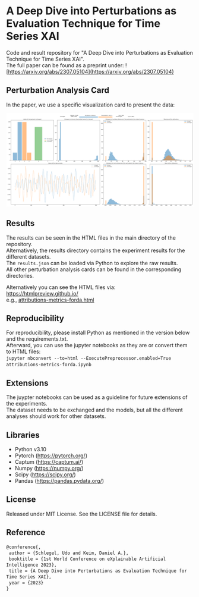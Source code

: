 # A Deep Dive into Perturbations as Evaluation Technique for Time Series XAI

Code and result repository for "A Deep Dive into Perturbations as Evaluation Technique for Time Series XAI".  
The full paper can be found as a preprint under: ![https://arxiv.org/abs/2307.05104](https://arxiv.org/abs/2307.05104)  

## Perturbation Analysis Card

In the paper, we use a specific visualization card to present the data:

![Perturbation Analysis Card](./results/forda--2023-05-16_15-46-07/method-saliency/saliency-ood_l%205.png)

## Results

The results can be seen in the HTML files in the main directory of the repository.  
Alternatively, the results directory contains the experiment results for the different datasets.  
The `results.json` can be loaded via Python to explore the raw results.  
All other perturbation analysis cards can be found in the corresponding directories.

Alternatively you can see the HTML files via:  
https://htmlpreview.github.io/  
e.g., [attributions-metrics-forda.html](https://htmlpreview.github.io/?https://github.com/visual-xai-for-time-series/time-series-xai-perturbation-analysis/blob/main/attributions-metrics-forda.html)

## Reproducibility

For reproducibility, please install Python as mentioned in the version below and the requirements.txt.  
Afterward, you can use the jupyter notebooks as they are or convert them to HTML files:  
`jupyter nbconvert --to=html --ExecutePreprocessor.enabled=True attributions-metrics-forda.ipynb`

## Extensions

The juypter notebooks can be used as a guideline for future extensions of the experiments.  
The dataset needs to be exchanged and the models, but all the different analyses should work for other datasets.

## Libraries

-   Python v3.10
-   Pytorch (https://pytorch.org/)
-   Captum (https://captum.ai/)
-   Numpy (https://numpy.org/)
-   Scipy (https://scipy.org/)
-   Pandas (https://pandas.pydata.org/)

## License

Released under MIT License. See the LICENSE file for details.

## Reference

```
@conference{,
 author = {Schlegel, Udo and Keim, Daniel A.},
 booktitle = {1st World Conference on eXplainable Artificial Intelligence 2023},
 title = {A Deep Dive into Perturbations as Evaluation Technique for Time Series XAI},
 year = {2023}
}
```

